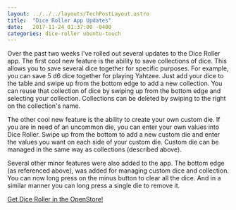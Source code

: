 ```yaml
---
layout: ../../../layouts/TechPostLayout.astro
title:  "Dice Roller App Updates"
date:   2017-11-24 01:37:00 -0400
categories: dice-roller ubuntu-touch
---
```


Over the past two weeks I've rolled out several updates to the Dice Roller app.
The first cool new feature is the ability to save collections of dice. This allows
you to save several dice together for specific purposes. For example, you can
save 5 d6 dice together for playing Yahtzee. Just add your dice to the table
and swipe up from the bottom edge to add a new collection. You can reuse that
collection of dice by swiping up from the bottom edge and selecting your collection.
Collections can be deleted by swiping to the right on the collection's name.

The other cool new feature is the ability to create your own custom die. If you
are in need of an uncommon die, you can enter your own values into Dice Roller.
Swipe up from the bottom to add a new custom die and enter the values you want
on each side of your custom die. Custom die can be managed in the same way as
collections (described above).

Several other minor features were also added to the app. The bottom edge (as
referenced above), was added for managing custom dice and collection. You can
now long press on the minus button to clear all the dice. And in a similar manner
you can long press a single die to remove it.

[Get Dice Roller in the OpenStore!](https://open.uappexplorer.com/app/dice-roller.bhdouglass)
